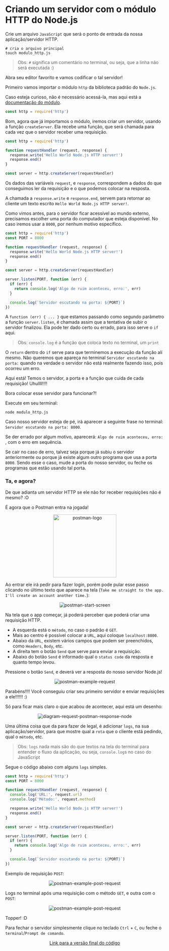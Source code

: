 # Criando um servidor com o módulo HTTP do Node.js

Crie um arquivo `JavaScript` que será o ponto de entrada da nossa aplicação/servidor HTTP.

```shell
# cria o arquivo principal
touch modulo_http.js
```

> Obs: `#` significa um comentário no terminal, ou seja, que a linha não será executada :)

Abra seu editor favorito e vamos codificar o tal servidor!

Primeiro vamos importar o módulo `http` da biblioteca padrão do `Node.js`.

Caso esteja curioso, não é necessário acessá-la, mas aqui está a [documentação do módulo](https://nodejs.org/api/http.html).

```javascript
const http = require('http')
```

Bom, agora que já importamos o módulo, iremos criar um servidor, usando a função `createServer`. Ela recebe uma função, que será chamada para cada vez que o servidor receber uma requisição.

```javascript
const http = require('http')

function requestHandler (request, response) {
  response.write('Hello World Node.js HTTP server!')
  response.end()
}

const server = http.createServer(requestHandler)
```

Os dados das variáveis `request`, e `response`, correspondem a dados do que conseguimos ler da requisição e o que podemos colocar na resposta.

A chamada a `response.write` e `response.end`, servem para retornar ao cliente um texto escrito `Hello World Node.js HTTP server!`.

Como vimos antes, para o servidor ficar acessível ao mundo externo, precisamos escolher uma porta do computador que esteja disponível. No caso iremos usar a `8000`, por nenhum motivo específico.

```javascript
const http = require('http')
const PORT = 8000

function requestHandler (request, response) {
  response.write('Hello World Node.js HTTP server!')
  response.end()
}

const server = http.createServer(requestHandler)

server.listen(PORT, function (err) {
  if (err) {
    return console.log('Algo de ruim aconteceu, erro:', err)
  }

  console.log(`Servidor escutando na porta: ${PORT}`)
})
```

A `function (err) { ... }` que estamos passando como segundo parâmetro a função `server.listen`, é chamada assim que a tentativa de subir o servidor finalizou. Ela pode ter dado certo ou errado, para isso serve o `if` aqui.

> Obs: `console.log` é a função que coloca texto no terminal, um `print`

O `return` dentro do `if` serve para que terminemos a execução da função alí mesmo. Não queremos que apareça no terminal `Servidor escutando na porta:` quando na verdade o servidor não está realmente fazendo isso, pois ocorreu um erro.

Aqui está! Temos o servidor, a porta e a função que cuida de cada requisição! Uhullll!!!!

Bora colocar esse servidor para funcionar?!

Execute em seu terminal:

```shell
node modulo_http.js
```

Caso nosso servidor esteja de pé, irá aparecer a seguinte frase no terminal: `Servidor escutando na porta: 8000`.

Se der errado por algum motivo, aparecerá: `Algo de ruim aconteceu, erro: `, com o erro em sequência.

Se cair no caso de erro, talvez seja porque já subiu o servidor anteriormente ou porque já existe algum outro programa que usa a porta `8000`. Sendo esse o caso, mude a porta do nosso servidor, ou feche os programas que estão usando tal porta.

### Ta, e agora?

De que adianta um servidor HTTP se ele não for receber requisições não é mesmo? :O

É agora que o Postman entra na jogada!

<p align="center">
  <img src="https://www.getpostman.com/img/v2/media-kit/Logo/PNG/pm-logo-vert.png" alt="postman-logo" width="200"/>
</p>

Ao entrar ele irá pedir para fazer login, porém pode pular esse passo clicando no último texto que aparece na tela (`Take me straight to the app. I'll create an account another time.`):

<p align="center">
  <img src="https://s3.amazonaws.com/postman-static-getpostman-com/postman-docs/signUp.png" alt="postman-start-screen"/>
</p>

Na tela que o app começar, já poderá perceber que poderá criar uma requisição HTTP.
- A esquerda está o `método`, no caso o padrão é `GET`.
- Mais ao centro é possível colocar a `URL`, aqui coloque `localhost:8000`.
- Abaixo da `URL`, existem vários campos que podem ser preenchidos, como `Headers`, `Body`, etc.
- A direita tem o botão `Send` que serve para enviar a requisição.
- Abaixo do botão `Send` é informado qual o `status code` da resposta e quanto tempo levou.

Pressione o botão `Send`, e deverá ver a resposta do nosso servidor Node.js!

<p align="center">
  <img src="https://user-images.githubusercontent.com/15306309/56097868-306a6b80-5ed0-11e9-9688-664518cf2bba.png" alt="postman-example-request"/>
</p>

Parabéns!!!! Você conseguiu criar seu primeiro servidor e enviar requisições a ele!!!!!! :)

Só para ficar mais claro o que acabou de acontecer, aqui está um desenho:

<p align="center">
  <img src="https://user-images.githubusercontent.com/15306309/57666785-98979480-75d7-11e9-8096-141c35c9daaa.png" alt="diagram-request-postman-response-node"/>
</p>

Uma última coisa que da para fazer de legal, é adicionar `logs`, na sua aplicação/servidor, para que mostre qual a `rota` que o cliente está pedindo, qual o `método`, etc.

> Obs: `logs` nada mais são do que textos na tela do terminal para entender o fluxo da aplicação, ou seja, `console.log`s no caso do JavaScript

Segue o código abaixo com alguns `logs` simples.

```javascript
const http = require('http')
const PORT = 8000

function requestHandler (request, response) {
  console.log('URL:', request.url)
  console.log('Método:', request.method)

  response.write('Hello World Node.js HTTP server!')
  response.end()
}

const server = http.createServer(requestHandler)

server.listen(PORT, function (err) {
  if (err) {
    return console.log('Algo de ruim aconteceu, erro:', err)
  }

  console.log(`Servidor escutando na porta: ${PORT}`)
})
```

Exemplo de requisição `POST`:

<p align="center">
  <img src="https://user-images.githubusercontent.com/15306309/56097911-b71f4880-5ed0-11e9-9f84-8646dd230038.png" alt="postman-example-post-request"/>
</p>

Logs no terminal após uma requisição com o método `GET`, e outra com o `POST`:

<p align="center">
  <img src="https://user-images.githubusercontent.com/15306309/56097913-b7b7df00-5ed0-11e9-8ecb-82497f5fe473.png" alt="postman-example-post-request"/>
</p>

Topper! :D

Para fechar o servidor simplesmente clique no teclado `Ctrl` + `C`, ou feche o `terminal`/`Prompt de comando`.

<p align="center">
  <a href="https://github.com/otaviopace/livro-desenvolvimento-web-basico/blob/master/servidor/modulo_http.js">Link para a versão final do código</a>
</p>
